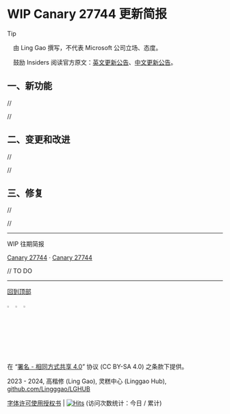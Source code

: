 <SPAN ID = 'HEAD'/>

# WIP Canary 27744 更新简报

> [!TIP]
>
> &emsp;由 Ling Gao 撰写，不代表 Microsoft 公司立场、态度。
>
> &emsp;鼓励 Insiders 阅读官方原文：[英文更新公告](https://blogs.windows.com/windows-insider/2024/11/06/announcing-windows-11-insider-preview-build-27744-canary-channel)、[中文更新公告](https://aka.ms/AAtefwg)。

## 一、新功能

//

//

## 二、变更和改进

//

//

## 三、修复

//

//

---

WIP 往期简报

[Canary 27744]() · [Canary 27744]()

// TO DO

---

[回到顶部](#HEAD)

<img src="https://mirrors.creativecommons.org/presskit/icons/cc.xlarge.png" width = "3%" /> <img src="https://mirrors.creativecommons.org/presskit/icons/by.xlarge.png" width = "3%" /> <img src="https://mirrors.creativecommons.org/presskit/icons/sa.xlarge.png" width = "3%" />

在 “[署名 - 相同方式共享 4.0](https://creativecommons.org/licenses/by-sa/4.0/legalcode.zh-Hans)” 协议 (CC BY-SA 4.0) 之条款下提供。

2023 - 2024, 高楷修 (Ling Gao), 灵糕中心 (Linggao Hub), [github.com/Lingggao/LGHUB](https://github.com/Lingggao/LGHUB)

[字体许可使用授权书](Images/字体许可使用授权书.png) | [![Hits](https://hits.seeyoufarm.com/api/count/incr/badge.svg?url=https%3A%2F%2Fgithub.com%2FLingggao%2FLGHUB&count_bg=%23737373&title_bg=%230078D7&icon=microsoft.svg&icon_color=%23FFFFFF&title=LGHUB&edge_flat=false)](https://hits.seeyoufarm.com) (访问次数统计：今日 / 累计)
